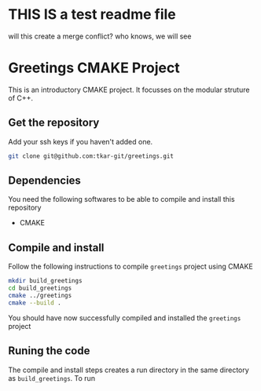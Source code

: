 # THIS IS a test readme file
will this create a merge conflict? who knows, we will see

# Greetings CMAKE Project

This is an introductory CMAKE project. 
It focusses on the modular struture of C++.

## Get the repository
Add your ssh keys if you haven't added one.
```bash
git clone git@github.com:tkar-git/greetings.git
```

## Dependencies
You need the following softwares to be able to compile and install this repository
- CMAKE

## Compile and install
Follow the following instructions to compile `greetings` project using CMAKE
```bash
mkdir build_greetings
cd build_greetings
cmake ../greetings
cmake --build .
```

You should have now successfully compiled and installed the `greetings` project

## Runing the code
The compile and install steps creates a run directory in the same directory as `build_greetings`. To run 


